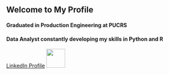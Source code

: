 ## Welcome to My Profile

#### Graduated in Production Engineering at PUCRS

#### Data Analyst constantly developing my skills in Python and R

[LinkedIn Profile](https://www.linkedin.com/in/vitor-marinho-kalil-a141a1198/) 
            <img src="https://cdn.jsdelivr.net/gh/devicons/devicon@latest/icons/linkedin/linkedin-original.svg"
                        width="50px"/>
          

<!--
**VitorMarinhoKalil/VitorMarinhoKalil** is a ✨ _special_ ✨ repository because its `README.md` (this file) appears on your GitHub profile.

Here are some ideas to get you started:

- 🔭 I’m currently working on ...
- 🌱 I’m currently learning ...
- 👯 I’m looking to collaborate on ...
- 🤔 I’m looking for help with ...
- 💬 Ask me about ...
- 📫 How to reach me: ...
- 😄 Pronouns: ...
- ⚡ Fun fact: ...
-->

<!-- INFO
# ou ## para tamanhos de letra
*x* para italico **x** para negrito e ***x*** para os dois
- para lista 1. para lista enumerada
[Texto da imagem](link da imagem)
![Texto da imagem](link)
`crase`para colocar código em linha e ```para blocos```
> Texto da citação
-------------------- para fazer linhas
| xxxx | xxxx |
|------|------| para criar cabeçlho

[x] ou [] para checklist
 -->
